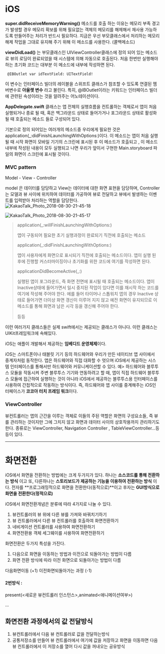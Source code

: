 # iOS

**super.didReceiveMemoryWarning()** 메소드를 호출 하는 이유는 메모리 부족 경고가 발생할 경우 메모리 확보를 위해 필요없는 객체의 메모리를 해제해서 재사용 가능하도록 만들어주는 처리가 반드시 필요하다.  지금은 우선 부모클래스에서 처리하는 메모리 해제 작업을 그대로 유지해 주기 위해 이 메소드를 사용한다. (콜백메소드)

**viewDidLoad()** 는 부모클래스인 UIViewController클래스에 정의 되어 있는 메소드로 뷰의 로딩이 완료되었을 때 시스템에 의해 자동으로 호출된다. 처음 한번만 실행해야 하는 초기화 코드는 대부분 이 메소드에 내부에 작성하면 된다.



```
 @IBOutlet var idTextField: UITextField! 
```

이 변수는 인터페이스 빌더의 레이블을 스위프트 클래스가 참조할 수 있도록 연결된 멤버변수로 **아울렛 변수** 라고 불린다. 특히, @IBOutlet이라는 키워드는 인터페이스 빌더에 관련된 속성이라는 것을 알려주는 어노테이션이다.



**AppDelegate.swift** 클래스는 앱 전체의 실행흐름을 컨트롤하는 객체로서 앱이 처음 실행되거나 종료 될 때, 혹은 백그라운드 상태로 들어가거나 포그라운드 상태로 활성화 될 때 호출되는 메소드 들로 구성되어 있다. 

기본으로 정의 되어있는 여러개의 메소드중 우리에게 필요한 것은 application(_:didFinishLaunchingWithOptions:)이다. 이 메소드는 앱이 처음 실행 될 때 시작 화면이 모바일 기기의 스크린에 표시된 후 이 메소드가 호출되고 , 이 메소드 내부에 작성된 내용이 모두 실행되고 나면 우리가 앞이서 구현한 Main.storyboard 파일의 화면이 스크린에 표시될 것이다. 



### MVC pattern

Model - View - Controller

model 은 데이터를 담당하고 View는 데이터에 대한 화면 표현을 담당하며, Controller 는 모델과 뷰 사이에 위치하여 데이터를 가공하여 뷰로 전달하고 뷰에서 발생하는 이벤트를 입력받아 처리하는 역할을 담당한다.   ![KakaoTalk_Photo_2018-08-30-21-45-18](/Users/PARKHASIK/Downloads/KakaoTalk_Photo_2018-08-30-21-45-18.jpeg)



![KakaoTalk_Photo_2018-08-30-21-45-17](/Users/PARKHASIK/Downloads/KakaoTalk_Photo_2018-08-30-21-45-17.jpeg)



> application(_:willFinishLaunchingWithOptions:)
>
> 앱이 구동되어 필요한 초기 실행과정이 완료되기 직전에 호출되는 메소드 
>
> 
>
> application(_:didFinishLaunchingWithOptions:)
>
> 앱이 사용자에게 화면으로 표시되기 직전에 호출되는 메소드이다. 앱이 실행 된 후에 진행할 커스터마이징이나 초기화를 위한 코드에 여기를 작성하면 된다.
>
> 
>
> applicationDidBecomeActive(_:)
>
> 실행된 앱이 포그라운드, 즉 화면 전면에 표시될 때 호출되는 메소드이다. 앱이 Inactive상태에 들어가면서 일시 중지된 작업이 있다면 이를 재시작 하는 코드를 여기에 작성해 주어야 한다. 에를 들어 타이머나 스톱워치 앱의 경우 Inactive 상태로 들어가면 더이상 화면 갱신이 이루어 지지 않고 예전 화면이 유지되므로 이 메소드를 통해 화면과 남은 시각 등을 갱신해 주어야 한다.
>
> 등등 



이런 여러가지 클래스들은 실제 swift에서는 제공되는 클래스가 아니다. 이런 클래스는 UIKit프레임워크에 속해있다. 

iOS는 애플이 개발해서 제공하는 **임베디드 운영체제**이다. 

iOS는 스마트폰이나 태블릿 기기 등의 하드웨어와 우리가 만든 네이티브 앱 사이에서 중계자처럼 동작한다. 앱은 하드웨어와 직접 대화할 수 엇으며 iOS에서 제공하는 시스템 인터페이스를 통해서만 하드웨어와 커뮤니케이션할 수 있다. 예> 하드웨어와 블루투스 모듈을 작동시켜 주변 블루투스 기기와 연동하려고 할 때, 앱이 직접 하드웨어 블루투스 모듈에 접근하여 실행하는 것이 아니라 iOS에서 제공하는 블루투스용 인터페이스를 사용하여 간접적으로 작동하는 방식이다. 즉, 하드웨어와 앱 사이를 중계해주는 iOS인터페이스가 **코코아 터치 프레임 워크**이다.



### ViewController 

뷰컨트롤러는 앱의 근간을 이루는 객체로 이들의 주된 역할은 화면의 구성요소들, 즉 뷰를 관리하는 것이지만 그에 그치지 않고 화면과 데이터 사이의 상호작용까지 관리하기도 한다. 종류로는 ViewController, Navigation Controller , TableViewController...등등이 있다. 



------

# 화면전환

iOS에서 화면을 전환하는 방법에는 크게 두가지가 있다. 하나는 **소스코드를 통해 전환하는 방식** 이고 또, 다른하나는 **스토리보드가 제공하는 기능을 이용하여 전환하는 방식** 이다.  전자를 **프로그래밍적으로 화면을 전환한다(동적으로)**이고 후자는 **GUI방식으로 화면을 전환한다(정적으로)** 

iOS에서 화면전환개념은 분류에 따라 4가지로 나눌 수 있다.

1. 뷰컨트롤러의 뷰 위에 다른 뷰를 가져와 바꿔치기하기
2. 뷰 컨트롤러에서 다른 뷰 컨트롤러를 호출하여 화면전환하기
3. 네비게이션 컨트롤러를 사용하여 화면전환하기
4. 화면전환용 객체 세그웨이를 사용하여 화면전환하기



화면전환은 두가지 특성을 가진다.

1. 다음으로 화면을 이동하는 방법과 이전으로 되돌아가는 방법이 다름
2. 화면 전환 방식에 따라 이전 화면으로 되돌아가는 방법이 다름

다음화면이동 (+1) 이전화면되돌아가는 과정 (-1)



#### 2번방식 : 

present(<새로운 뷰컨트롤러 인스턴스>,animated<애니메이션여부>)



...







## 화면전환 과정에서의 값 전달방식 

1. 뷰컨트롤러에서 다음 뷰 컨트롤러로 값을 전달하는방식
2. 공통저장소를 만들어 뷰 컨트롤러에서 여기에 값을 저장하고 화면을 이동하면 다음 뷰 컨트롤러에서 이 저장소를 열어 다시 값을 꺼내오는 공유방식 




